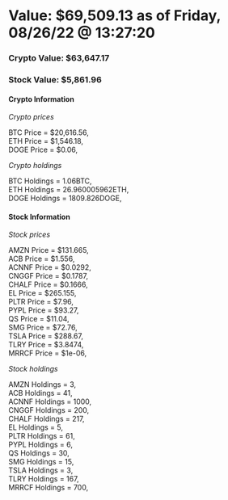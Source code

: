 # Value: $69,509.13 as of Friday, 08/26/22 @ 13:27:20 

### Crypto Value: $63,647.17

### Stock Value: $5,861.96

#### Crypto Information 
*Crypto prices* 

BTC Price = $20,616.56,  
ETH Price = $1,546.18,  
DOGE Price = $0.06,  


*Crypto holdings* 

BTC Holdings = 1.06BTC,  
ETH Holdings = 26.960005962ETH,  
DOGE Holdings = 1809.826DOGE,  


#### Stock Information 

*Stock prices* 

AMZN Price = $131.665,  
ACB Price = $1.556,  
ACNNF Price = $0.0292,  
CNGGF Price = $0.1787,  
CHALF Price = $0.1666,  
EL Price = $265.155,  
PLTR Price = $7.96,  
PYPL Price = $93.27,  
QS Price = $11.04,  
SMG Price = $72.76,  
TSLA Price = $288.67,  
TLRY Price = $3.8474,  
MRRCF Price = $1e-06,  


*Stock holdings* 

AMZN Holdings = 3,  
ACB Holdings = 41,  
ACNNF Holdings = 1000,  
CNGGF Holdings = 200,  
CHALF Holdings = 217,  
EL Holdings = 5,  
PLTR Holdings = 61,  
PYPL Holdings = 6,  
QS Holdings = 30,  
SMG Holdings = 15,  
TSLA Holdings = 3,  
TLRY Holdings = 167,  
MRRCF Holdings = 700,  



